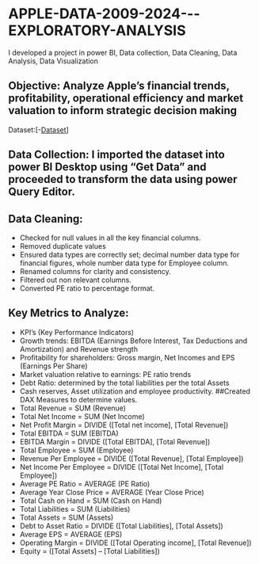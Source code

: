 # APPLE-DATA-2009-2024---EXPLORATORY-ANALYSIS
I developed a project in power BI, Data collection, Data Cleaning, Data Analysis, Data Visualization
## Objective: Analyze Apple’s financial trends, profitability, operational efficiency and market valuation to inform strategic decision making
Dataset:[-<a href = https://github.com/Slyomeye/APPLE-DATA-2009-2024---EXPLORATORY-ANALYSIS/blob/main/Apple%202009-2024.csv >Dataset</a>]
## Data Collection: I imported the dataset into power BI Desktop using “Get Data” and proceeded to transform the data using power Query Editor.
## Data Cleaning:
-	Checked for null values in all the key financial columns.
-	Removed duplicate values
-	Ensured data types are correctly set; decimal number data type for financial figures, whole number data type for Employee column.
-	Renamed columns for clarity and consistency.
-	Filtered out non relevant columns.
-	Converted PE ratio to percentage format.
## Key Metrics to Analyze:
-	KPI’s (Key Performance Indicators)
-	Growth trends: EBITDA (Earnings Before Interest, Tax Deductions and Amortization) and Revenue strength
-	Profitability for shareholders: Gross margin, Net Incomes and EPS (Earnings Per Share) 
-	Market valuation relative to earnings: PE ratio trends
-	Debt Ratio: determined by the total liabilities per the total Assets
-	Cash reserves, Asset utilization and employee productivity.
##Created DAX Measures to determine values.
-	Total Revenue = SUM (Revenue)
-	Total Net Income = SUM (Net Income)
-	Net Profit Margin = DIVIDE ([Total net income], [Total Revenue]) 
-	Total EBITDA = SUM (EBITDA)
-	EBITDA Margin = DIVIDE ([Total EBITDA], [Total Revenue])
-	Total Employee = SUM (Employee)
-	Revenue Per Employee = DIVIDE ([Total Revenue], [Total Employee])
-	Net Income Per Employee = DIVIDE ([Total Net Income], [Total Employee])
-	Average PE Ratio = AVERAGE (PE Ratio)
-	Average Year Close Price = AVERAGE (Year Close Price)
-	Total Cash on Hand = SUM (Cash on Hand)
-	Total Liabilities = SUM (Liabilities)
-	Total Assets = SUM (Assets)
-	Debt to Asset Ratio = DIVIDE ([Total Liabilities], [Total Assets])
-	Average EPS = AVERAGE (EPS)
-	Operating Margin = DIVIDE ([Total Operating income], [Total Revenue]) 
-	Equity = ([Total Assets] – [Total Liabilities])
